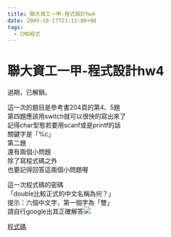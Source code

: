 ```yaml
---
title: 聯大資工一甲-程式設計hw4
date: 2009-10-27T21:11:00+08
tags:
  - CMD程式
---
```

# 聯大資工一甲-程式設計hw4

過期，已解鎖。

這一次的題目是參考書204頁的第4、5題  
第四題應該用switch就可以很快的寫出來了  
記得char型態若要用scanf或是printf的話  
關鍵字是「%c」  
第二題  
還有兩個小問題  
除了寫程式碼之外  
也要記得回答這兩個小問題喔  
  
這一次程式碼的密碼  
「double比較正式的中文名稱為何？」  
提示：六個中文字，第一個字為「雙」  
請自行google出其正確解答![](//s.pixfs.net/f.pixnet.net/images/emotions/wink_smile.gif)

[程式碼](http://taichunmin.pixnet.net/blog/post/29651648)